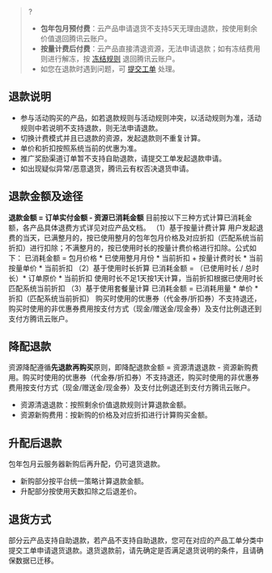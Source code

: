 >? 
>- <b>包年包月预付费</b>：云产品申请退货不支持5天无理由退款，按使用剩余价值退回腾讯云账户。
>- <b>按量计费后付费</b>：云产品直接清退资源，无法申请退款；如有冻结费用则进行解冻，按 [冻结规则](https://www.tencentcloud.com/document/product/555/12039) 退回腾讯云账户。
>- 如您在退款时遇到问题，可 [提交工单](https://console.cloud.tencent.com/workorder/category) 处理。

##  退款说明

- 参与活动购买的产品，如若退款规则与活动规则冲突，以活动规则为准，活动规则中若说明不支持退款，则无法申请退款。
- 切换计费模式并且已退款的资源，发起退款则不重复计算。
- 单价和折扣按照系统当前的优惠为准。
- 推广奖励渠道订单暂不支持自助退款，请提交工单发起退款申请。
- 如出现疑似异常/恶意退货，腾讯云有权否决退货申请。

##  退款金额及途径

**退款金额 = 订单实付金额 - 资源已消耗金额**
目前按以下三种方式计算已消耗金额，各产品具体退费方式详见对应产品文档。
（1）基于按量计费计算 用户发起退费的当天，已满整月的，按已使用整月的包年包月价格及对应折扣（匹配系统当前折扣）进行扣除；不满整月的，按已使用时长的按量计费价格进行扣除。公式如下： 
已消耗金额 = 包月价格 * 已使用整月月份 * 当前折扣 + 按量计费时长 * 当前按量单价 * 当前折扣
（2）基于使用时长折算 
已消耗金额 = （已使用时长 / 总时长）* 订单原价 * 当前折扣 
使用时长不足1天按1天计算，当前折扣根据已使用时长匹配系统当前折扣
（3）基于使用套餐量计算 
已消耗金额 = 已消耗用量 * 单价 * 折扣（匹配系统当前折扣）
购买时使用的优惠券（代金券/折扣券）不支持退还，购买时使用的非优惠券费用按支付方式（现金/赠送金/现金券）及支付比例退还到支付方腾讯云账户。

## 降配退款

资源降配遵循**先退款再购买**原则，即降配退款金额 = 资源清退退款 - 资源新购费用。购买时使用的优惠券（代金券/折扣券）不支持退还，购买时使用的非优惠券费用按支付方式（现金/赠送金/现金券）及支付比例退还到支付方腾讯云账户。
- 资源清退退款：按照剩余价值退款规则计算退款金额。
- 资源新购费用：按新购的价格及对应折扣进行计算购买金额。

## 升配后退款

包年包月云服务器新购后再升配，仍可退货退款。
- 新购部分按平台统一策略计算退款金额。
- 升配部分按使用天数扣除之后退差价。

## 退货方式

部分云产品支持自助退款，若产品不支持自助退款，您可在对应的产品工单分类中提交工单申请退货退款。退货退款前，请先确定是否满足退货说明的条件，且请确保数据已迁移。
